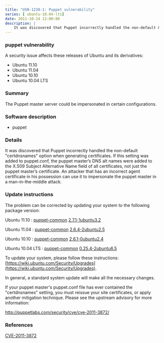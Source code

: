 ```yaml
---
title: "USN-1238-1: Puppet vulnerability"
series: [ ubuntu-10.04-lts]
date: 2011-10-24 12:00:00
description: |
    It was discovered that Puppet incorrectly handled the non-default &quot;certdnsnames&quot; option when generating certificates. If this setting was added to puppet.conf, the puppet master’s DNS alt names were added to the X.509 Subject Alternative Name field of all certificates, not just the puppet master’s certificate. An attacker that has an incorrect agent certificate in his possession can use it to impersonate the puppet master in a man-in-the-middle attack. 
--- 
```

 
 


### puppet vulnerability

A security issue affects these releases of Ubuntu and its derivatives:

* Ubuntu 11.10
* Ubuntu 11.04
* Ubuntu 10.10
* Ubuntu 10.04 LTS

### Summary

The Puppet master server could be impersonated in certain configurations. 

### Software description

* puppet 

### Details

It was discovered that Puppet incorrectly handled the non-default &quot;certdnsnames&quot; option when generating certificates. If this setting was added to puppet.conf, the puppet master’s DNS alt names were added to the X.509 Subject Alternative Name field of all certificates, not just the puppet master’s certificate. An attacker that has an incorrect agent certificate in his possession can use it to impersonate the puppet master in a man-in-the-middle attack. 

### Update instructions

The problem can be corrected by updating your system to the following package version:

Ubuntu 11.10
 : [puppet-common](https://launchpad.net/ubuntu/+source/puppet) <span> [2.7.1-1ubuntu3.2](https://launchpad.net/ubuntu/+source/puppet/2.7.1-1ubuntu3.2) </span> 

Ubuntu 11.04
 : [puppet-common](https://launchpad.net/ubuntu/+source/puppet) <span> [2.6.4-2ubuntu2.5](https://launchpad.net/ubuntu/+source/puppet/2.6.4-2ubuntu2.5) </span> 

Ubuntu 10.10
 : [puppet-common](https://launchpad.net/ubuntu/+source/puppet) <span> [2.6.1-0ubuntu2.4](https://launchpad.net/ubuntu/+source/puppet/2.6.1-0ubuntu2.4) </span> 

Ubuntu 10.04 LTS
 : [puppet-common](https://launchpad.net/ubuntu/+source/puppet) <span> [0.25.4-2ubuntu6.5](https://launchpad.net/ubuntu/+source/puppet/0.25.4-2ubuntu6.5) </span> 

To update your system, please follow these instructions: [https://wiki.ubuntu.com/Security/Upgrades](https://wiki.ubuntu.com/Security/Upgrades).

In general, a standard system update will make all the necessary changes.

If your puppet master&#39;s puppet.conf file has ever contained the &quot;certdnsnames&quot; setting, you must reissue your site certificates, or apply another mitigation technique. Please see the upstream advisory for more information:

http://puppetlabs.com/security/cve/cve-2011-3872/ 

### References

 
 [CVE-2011-3872](http://people.ubuntu.com/~ubuntu-security/cve/CVE-2011-3872)
 

